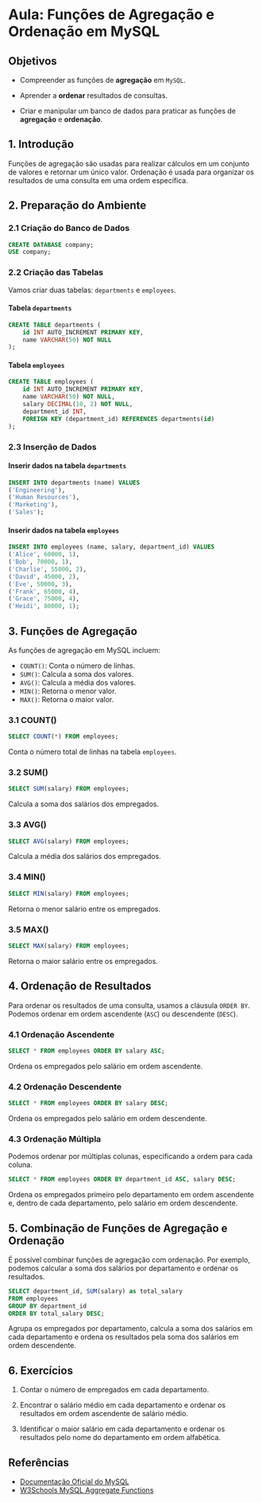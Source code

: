 # Aula: Funções de Agregação e Ordenação em MySQL

## Objetivos

- Compreender as funções de **agregação** em `MySQL`.

- Aprender a **ordenar** resultados de consultas.

- Criar e manipular um banco de dados para praticar as funções de **agregação** e **ordenação**.

## 1. Introdução

Funções de agregação são usadas para realizar cálculos em um conjunto de valores e retornar um único valor. Ordenação é usada para organizar os resultados de uma consulta em uma ordem específica.

## 2. Preparação do Ambiente

### 2.1 Criação do Banco de Dados

```sql
CREATE DATABASE company;
USE company;
```

### 2.2 Criação das Tabelas

Vamos criar duas tabelas: `departments` e `employees`.

#### Tabela `departments`

```sql
CREATE TABLE departments (
    id INT AUTO_INCREMENT PRIMARY KEY,
    name VARCHAR(50) NOT NULL
);
```

#### Tabela `employees`

```sql
CREATE TABLE employees (
    id INT AUTO_INCREMENT PRIMARY KEY,
    name VARCHAR(50) NOT NULL,
    salary DECIMAL(10, 2) NOT NULL,
    department_id INT,
    FOREIGN KEY (department_id) REFERENCES departments(id)
);
```

### 2.3 Inserção de Dados

#### Inserir dados na tabela `departments`

```sql
INSERT INTO departments (name) VALUES 
('Engineering'), 
('Human Resources'), 
('Marketing'), 
('Sales');
```

#### Inserir dados na tabela `employees`

```sql
INSERT INTO employees (name, salary, department_id) VALUES 
('Alice', 60000, 1), 
('Bob', 70000, 1), 
('Charlie', 55000, 2), 
('David', 45000, 2), 
('Eve', 50000, 3), 
('Frank', 65000, 4), 
('Grace', 75000, 4), 
('Heidi', 80000, 1);
```

## 3. Funções de Agregação

As funções de agregação em MySQL incluem:

- `COUNT()`: Conta o número de linhas.
- `SUM()`: Calcula a soma dos valores.
- `AVG()`: Calcula a média dos valores.
- `MIN()`: Retorna o menor valor.
- `MAX()`: Retorna o maior valor.

### 3.1 COUNT()

```sql
SELECT COUNT(*) FROM employees;
```
Conta o número total de linhas na tabela `employees`.

### 3.2 SUM()

```sql
SELECT SUM(salary) FROM employees;
```
Calcula a soma dos salários dos empregados.

### 3.3 AVG()

```sql
SELECT AVG(salary) FROM employees;
```
Calcula a média dos salários dos empregados.

### 3.4 MIN()

```sql
SELECT MIN(salary) FROM employees;
```
Retorna o menor salário entre os empregados.

### 3.5 MAX()

```sql
SELECT MAX(salary) FROM employees;
```
Retorna o maior salário entre os empregados.

## 4. Ordenação de Resultados

Para ordenar os resultados de uma consulta, usamos a cláusula `ORDER BY`. Podemos ordenar em ordem ascendente (`ASC`) ou descendente (`DESC`).

### 4.1 Ordenação Ascendente

```sql
SELECT * FROM employees ORDER BY salary ASC;
```
Ordena os empregados pelo salário em ordem ascendente.

### 4.2 Ordenação Descendente

```sql
SELECT * FROM employees ORDER BY salary DESC;
```
Ordena os empregados pelo salário em ordem descendente.

### 4.3 Ordenação Múltipla

Podemos ordenar por múltiplas colunas, especificando a ordem para cada coluna.

```sql
SELECT * FROM employees ORDER BY department_id ASC, salary DESC;
```
Ordena os empregados primeiro pelo departamento em ordem ascendente e, dentro de cada departamento, pelo salário em ordem descendente.

## 5. Combinação de Funções de Agregação e Ordenação

É possível combinar funções de agregação com ordenação. Por exemplo, podemos calcular a soma dos salários por departamento e ordenar os resultados.

```sql
SELECT department_id, SUM(salary) as total_salary
FROM employees
GROUP BY department_id
ORDER BY total_salary DESC;
```
Agrupa os empregados por departamento, calcula a soma dos salários em cada departamento e ordena os resultados pela soma dos salários em ordem descendente.

## 6. Exercícios

1. Contar o número de empregados em cada departamento.

2. Encontrar o salário médio em cada departamento e ordenar os resultados em ordem ascendente de salário médio.

3. Identificar o maior salário em cada departamento e ordenar os resultados pelo nome do departamento em ordem alfabética.

## Referências

- [Documentação Oficial do MySQL](https://dev.mysql.com/doc/)
- [W3Schools MySQL Aggregate Functions](https://www.w3schools.com/sql/sql_func_avg.asp)